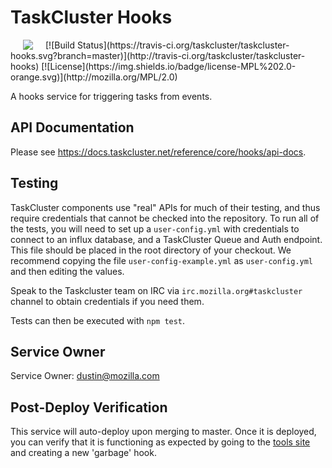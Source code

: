 TaskCluster Hooks
=================
<img hspace="20" align="left" src="https://tools.taskcluster.net/lib/assets/taskcluster-120.png" />
[![Build Status](https://travis-ci.org/taskcluster/taskcluster-hooks.svg?branch=master)](http://travis-ci.org/taskcluster/taskcluster-hooks)
<!-- TODO: see https://www.npmjs.com/package/coveralls to set this up
[![Coverage Status](https://coveralls.io/repos/taskcluster/taskcluster-hooks/badge.svg?branch=master&service=github)](https://coveralls.io/github/taskcluster/taskcluster-hooks?branch=master)
-->
[![License](https://img.shields.io/badge/license-MPL%202.0-orange.svg)](http://mozilla.org/MPL/2.0)

A hooks service for triggering tasks from events.

API Documentation
-----------------
Please see https://docs.taskcluster.net/reference/core/hooks/api-docs.

Testing
-------
TaskCluster components use "real" APIs for much of their testing, and thus
require credentials that cannot be checked into the repository.  To run all of
the tests, you will need to set up a `user-config.yml` with credentials to
connect to an influx database, and a TaskCluster Queue and Auth endpoint. This
file should be placed in the root directory of your checkout. We recommend
copying the file `user-config-example.yml` as `user-config.yml` and then
editing the values.

Speak to the Taskcluster team on IRC via `irc.mozilla.org#taskcluster` channel
to obtain credentials if you need them.

Tests can then be executed with `npm test`.

Service Owner
-------------

Service Owner: dustin@mozilla.com

Post-Deploy Verification
------------------------
This service will auto-deploy upon merging to master. Once it is deployed, you
can verify that it is functioning as expected by going to the [tools site](https://tools.taskcluster.net/hooks/)
and creating a new 'garbage' hook.
